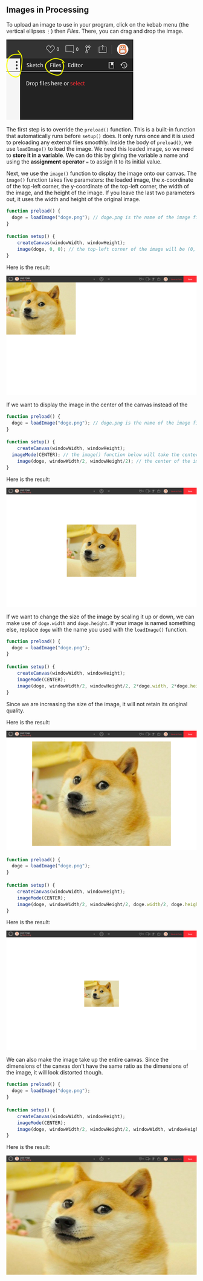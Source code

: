 ## Images in Processing

To upload an image to use in your program, click on the kebab menu (the vertical ellipses `⋮`) then *Files*. There, you can drag and drop the image.

![](../Images/Files.png)

The first step is to override the `preload()` function. This is a built-in function that automatically runs before `setup()` does. It only runs once and it is used to preloading any external files smoothly. Inside the body of `preload()`, we use `loadImage()` to load the image. We need this loaded image, so we need to **store it in a variable**. We can do this by giving the variable a name and using the **assignment operator** `=` to assign it to its initial value.

Next, we use the `image()` function  to display the image onto our canvas. The `image()` function takes five parameters: the loaded image, the x-coordinate of the top-left corner, the y-coordinate of the top-left corner, the width of the image, and the height of the image. If you leave the last two parameters out, it uses the width and height of the original image.

```js
function preload() {
  doge = loadImage("doge.png"); // doge.png is the name of the image file
}

function setup() {
	createCanvas(windowWidth, windowHeight);
	image(doge, 0, 0); // the top-left corner of the image will be (0, 0)
}
```

Here is the result:

![](../Images/Doge1.png)

If we want to display the image in the center of the canvas instead of the 

```js
function preload() {
  doge = loadImage("doge.png"); // doge.png is the name of the image file
}

function setup() {
	createCanvas(windowWidth, windowHeight);
  imageMode(CENTER); // the image() function below will take the center coordinates
	image(doge, windowWidth/2, windowHeight/2); // the center of the image will be (windowWidth/2, windowHeight/2)
}
```

Here is the result:

![](../Images/Doge2.png)

If we want to change the size of the image by scaling it up or down, we can make use of `doge.width` and `doge.height`. If your image is named something else, replace `doge` with the name you used with the `loadImage()` function.

```js
function preload() {
  doge = loadImage("doge.png");
}

function setup() {
	createCanvas(windowWidth, windowHeight);
	imageMode(CENTER);
	image(doge, windowWidth/2, windowHeight/2, 2*doge.width, 2*doge.height); // doubles the dimensions of the image
}
```

Since we are increasing the size of the image, it will not retain its original quality.

Here is the result:

![](../Images/Doge3.png)

```js
function preload() {
  doge = loadImage("doge.png");
}

function setup() {
	createCanvas(windowWidth, windowHeight);
	imageMode(CENTER);
	image(doge, windowWidth/2, windowHeight/2, doge.width/2, doge.height/2); // halves the dimensions of the image
}
```

Here is the result:

![](../Images/Doge4.png)

We can also make the image take up the entire canvas. Since the dimensions of the canvas don't have the same ratio as the dimensions of the image, it will look distorted though.

```js
function preload() {
  doge = loadImage("doge.png");
}

function setup() {
	createCanvas(windowWidth, windowHeight);
	imageMode(CENTER);
	image(doge, windowWidth/2, windowHeight/2, windowWidth, windowHeight); // takes up the entire canvas
}
```

Here is the result:

![](../Images/Doge5.png)

